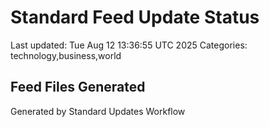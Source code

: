 # Standard Feed Update Status
Last updated: Tue Aug 12 13:36:55 UTC 2025
Categories: technology,business,world

## Feed Files Generated

Generated by Standard Updates Workflow
